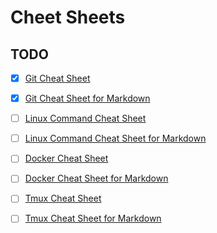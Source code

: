 # Cheet Sheets

## TODO
+ [x] [Git Cheat Sheet](https://shfshanyue.github.io/cheat-sheets/git)
+ [x] [Git Cheat Sheet for Markdown](https://github.com/shfshanyue/cheat-sheets/blob/master/docs/git.md)
+ [ ] [Linux Command Cheat Sheet](https://shfshanyue.github.io/cheat-sheets/command)
+ [ ] [Linux Command Cheat Sheet for Markdown](https://github.com/shfshanyue/cheat-sheets/blob/master/docs/command.md)
+ [ ] [Docker Cheat Sheet]()
+ [ ] [Docker Cheat Sheet for Markdown]()
+ [ ] [Tmux Cheat Sheet]()
+ [ ] [Tmux Cheat Sheet for Markdown]()

